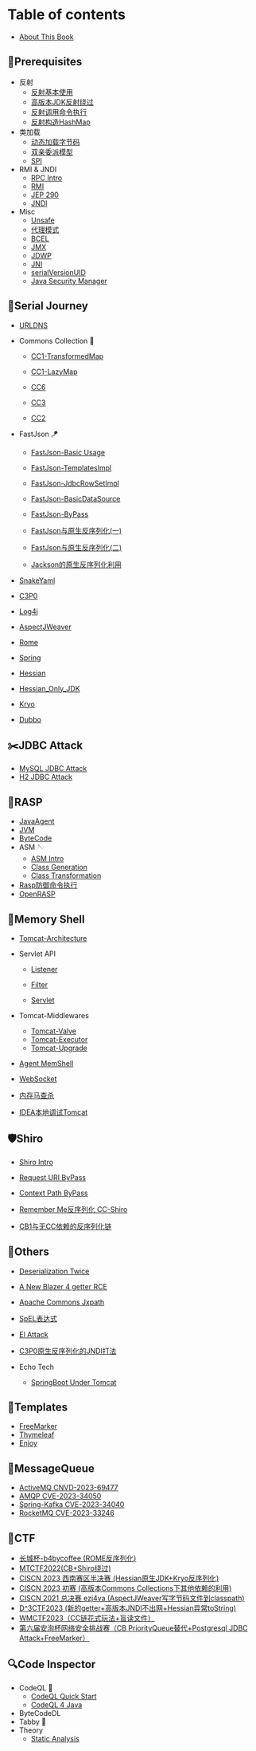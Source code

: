 # Table of contents

* [About This Book](README.md)

## 🍖Prerequisites

* 反射
  * [反射基本使用](Foundation/reflection.md)
  * [高版本JDK反射绕过](./Foundation/reflection2.md)
  * [反射调用命令执行](./Foundation/exec.md)
  * [反射构造HashMap](./Foundation/reflect_hashmap.md)
* 类加载
  * [动态加载字节码](./Foundation/ClassLoader.md)
  * [双亲委派模型](./Foundation/Parents_Delegate.md)
  * [SPI](./Foundation/SPI.md)
* RMI & JNDI
  * [RPC Intro](Foundation/RPC.md)
  * [RMI](Foundation/RMI.md)
  * [JEP 290](Foundation/jep.md)
  * [JNDI](Foundation/JNDI.md)
* Misc
  * [Unsafe](./Foundation/unsafe.md)
  * [代理模式](./Foundation/proxy.md)
  * [BCEL](./Foundation/BCEL.md)
  * [JMX](Foundation/JMX.md)
  * [JDWP](Foundation/JDWP.md)
  * [JNI](./Foundation/JNI.md)
  * [serialVersionUID](./Foundation/serialVersionUID.md)
  * [Java Security Manager](./Foundation/securityManager.md)

## 👻Serial Journey

* [URLDNS](Foundation/URLDNS.md)

* Commons Collection 🥏

  * [CC1-TransformedMap](./Deserial/CC1_TransformedMap.md)

  * [CC1-LazyMap](./Deserial/CC1_LazyMap.md)

  * [CC6](./Deserial/CC6.md)

  * [CC3](./Deserial/CC3.md)

  * [CC2](./Deserial/CC2.md)

* FastJson 🪁

  * [FastJson-Basic Usage](./Deserial/FastJsonBasic.md)

  * [FastJson-TemplatesImpl](./Deserial/FastJson_TemplatesImpl.md)

  * [FastJson-JdbcRowSetImpl](./Deserial/FastJson_JdbcRowSetImpl.md)

  * [FastJson-BasicDataSource](/Foundation/BCEL.md)

  * [FastJson-ByPass](./Deserial/FastJson_ByPass.md)

  * [FastJson与原生反序列化(一)](https://paper.seebug.org/2055/)

  * [FastJson与原生反序列化(二)](https://y4tacker.github.io/2023/04/26/year/2023/4/FastJson与原生反序列化-二/)

  * [Jackson的原生反序列化利用](./Deserial/jackson.md)
* [SnakeYaml](./Deserial/SnakeYaml.md)
* [C3P0](./Deserial/C3P0.md)
* [Log4j](./Deserial/log4j2.md)
* [AspectJWeaver](./Deserial/AspectJWeaver.md)
* [Rome](./Deserial/Rome.md)
* [Spring](./Deserial/spring.md)
* [Hessian](./Deserial/Hessian.md)
* [Hessian_Only_JDK](./Deserial/hessian_only_jdk.md)
* [Kryo](./Deserial/Kryo.md)
* [Dubbo](./Deserial/dubbo.md)

## ✂️JDBC Attack

* [MySQL JDBC Attack](./JDBC/mysql.md)
* [H2 JDBC Attack](./JDBC/h2.md)

## 🌵RASP

* [JavaAgent](./Foundation/JavaAgent.md)
* [JVM](./RASP/jvm.md)
* [ByteCode](./RASP/bytecode.md)
* ASM 🪡
  * [ASM Intro](./RASP/asm0.md)
  * [Class Generation](./RASP/asm1.md)
  * [Class Transformation](./RASP/asm2.md)
* [Rasp防御命令执行](./RASP/rasp1.md)
* [OpenRASP]()

## 🐎Memory Shell

* [Tomcat-Architecture](Foundation/tomcat.md)
* Servlet API
  * [Listener](./MemShell/listener.md)

  * [Filter](./MemShell/filter.md)

  * [Servlet](./MemShell/servlet.md)

* Tomcat-Middlewares

  * [Tomcat-Valve](./MemShell/valve.md)
  * [Tomcat-Executor](./MemShell/executor.md)
  * [Tomcat-Upgrade](./MemShell/upgrade.md)
* [Agent MemShell](./MemShell/agent.md)
* [WebSocket](./MemShell/websocket.md)
* [内存马查杀](https://blog.csdn.net/SimoSimoSimo/article/details/127700190)
* [IDEA本地调试Tomcat](./MemShell/de_tomcat.md)


## 🛡️Shiro

* [Shiro Intro](./Shiro/shiro.md)

* [Request URI ByPass](./Shiro/CVE-2010-3863.md)

* [Context Path ByPass](./Shiro/CVE-2016-6802.md)

* [Remember Me反序列化 CC-Shiro](./Shiro/CC-Shiro.md)
* [CB1与无CC依赖的反序列化链](./Shiro/CB1.md)

## 🍺Others

* [Deserialization Twice](./Others/deserTwice.md)

* [A New Blazer 4 getter RCE](./Others/newGetter.md)

* [Apache Commons Jxpath](./Others/jxpath.md)

* [SpEL表达式](Foundation/SpEL.md)

* [El Attack](./Others/elAttack.md)

* [C3P0原生反序列化的JNDI打法](./Others/c3p0.md)

* Echo Tech
  * [SpringBoot Under Tomcat](./Echo/sbTomcat.md)

## 🎨Templates

* [FreeMarker](./Templates/freemarker.md)
* [Thymeleaf](./Templates/thymeleaf.md)
* [Enjoy](./Templates/enjoy.md)

## 🎏MessageQueue

* [ActiveMQ CNVD-2023-69477](./MessageQueue/activemq.md)
* [AMQP CVE-2023-34050](./MessageQueue/ampq.md)
* [Spring-Kafka CVE-2023-34040](./MessageQueue/kafka.md)
* [RocketMQ CVE-2023-33246](./MessageQueue/rocketmq.md)


## 🚩CTF

* [长城杯-b4bycoffee (ROME反序列化)](./CTF/b4bycoffee.md)
* [MTCTF2022(CB+Shiro绕过)](./CTF/MTCTF2022.md)
* [CISCN 2023 西南赛区半决赛 (Hessian原生JDK+Kryo反序列化)](./CTF/seacloud.md)
* [CISCN 2023 初赛 (高版本Commons Collections下其他依赖的利用)](./CTF/deserbug.md)
* [CISCN 2021 总决赛 ezj4va (AspectJWeaver写字节码文件到classpath)](./CTF/ezj4va.md)
* [D^3CTF2023 (新的getter+高版本JNDI不出网+Hessian异常toString)](./CTF/d3java.md)
* [WMCTF2023（CC链花式玩法+盲读文件）](./CTF/WMCTF2023.md)
* [第六届安洵杯网络安全挑战赛（CB PriorityQueue替代+Postgresql JDBC Attack+FreeMarker）](./CTF/axb2023.md)

## 🔍Code Inspector

* CodeQL 🐳
  * [CodeQL Quick Start](./Utils/CodeQL_Basic.md)
  * [CodeQL 4 Java](./Utils/CodeQL4Java.md)
* ByteCodeDL
* Tabby 🦀
* Theory
  * [Static Analysis](./Theory/Static_Analysis.md)

